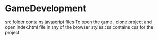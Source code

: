 # GameDevelopment
src folder contains javascript files 
To open the game , clone project and open index.html file in any of the browser
styles.css contains css for the project
